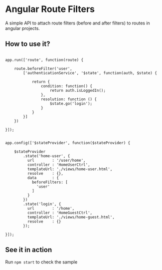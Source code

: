 # Angular Route Filters

A simple API to attach route filters (before and after filters) to routes
in angular projects.

## How to use it?

```

app.run(['route', function(route) {
    
    route.beforeFilter('user', 
        ['authenticationService', '$state', function(auth, $state) {
        
            return {
                condition: function() {
                    return auth.isLoggedIn();
                },
                resolution: function () {
                    $state.go('login');
                }
            }
        }]
    })

}]);


app.config(['$stateProvider', function($stateProvider) {

    $stateProvider
        .state('home-user', {
          url        : '/user/home',
          controller : 'HomeUserCtrl',
          templateUrl: './views/home-user.html',
          resolve    : {},
          data       : {
            beforeFilters: [
              'user'
            ]
          }
        })
        .state('login', {
          url        : '/home',
          controller : 'HomeGuestCtrl',
          templateUrl: './views/home-guest.html',
          resolve    : {}
        });

}]);

```

## See it in action

Run `npm start` to check the sample